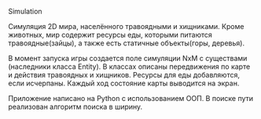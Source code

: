 Simulation 

Симуляция 2D мира, населённого травоядными и хищниками. Кроме животных, мир содержит ресурсы еды, которыми питаются травоядные(зайцы), а также есть статичные объекты(горы, деревья).

В момент запуска игры создается поле симуляции NхМ с существами (наследники класса Entity). В классах описаны  передвижения по карте и действия травоядных и хищников. Ресурсы для еды добавляются, если исчерпаны. Каждый ход состояние карты выводится на экран.

Приложение написано на Python с использованием ООП. В поиске пути реализован алгоритм поиска в ширину. 
